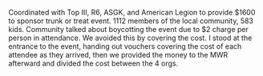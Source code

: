 Coordinated with Top III, R6, ASGK, and American Legion to provide $1600 to sponsor trunk or treat event.  1112 members of the local community, 583 kids.
Community talked about boycotting the event due to $2 charge per person in attendance.  We avoided this by covering the cost.
I stood at the entrance to the event, handing out vouchers covering the cost of each attendee as they arrived, then we provided the money to the MWR afterward and divided the cost between the 4 orgs.
